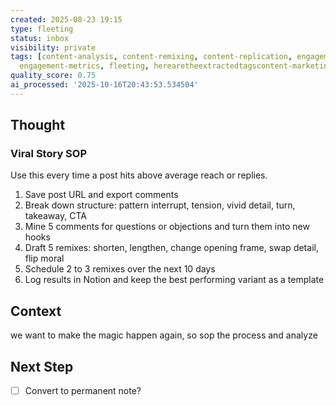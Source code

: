 ```yaml
---
created: 2025-08-23 19:15
type: fleeting
status: inbox
visibility: private
tags: [content-analysis, content-remixing, content-replication, engagement-analysis,
  engagement-metrics, fleeting, herearetheextractedtagscontent-marketing, inbox]
quality_score: 0.75
ai_processed: '2025-10-16T20:43:53.534504'
---
```


<!--
NOTE: This file uses a static date for validation. For new notes, use:
created: 2025-08-23 19:15
-->

## Thought  
### Viral Story SOP

Use this every time a post hits above average reach or replies.
1. Save post URL and export comments    
2. Break down structure: pattern interrupt, tension, vivid detail, turn, takeaway, CTA
3. Mine 5 comments for questions or objections and turn them into new hooks
4. Draft 5 remixes: shorten, lengthen, change opening frame, swap detail, flip moral
5. Schedule 2 to 3 remixes over the next 10 days
6. Log results in Notion and keep the best performing variant as a template

## Context  
we want to make the magic happen again, so sop the process and analyze

## Next Step  
- [ ] Convert to permanent note?
